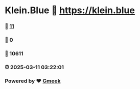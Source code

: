 # Klein.Blue :link: https://klein.blue 
### :page_facing_up: [11](https://klein.blue/tag.html) 
### :speech_balloon: 0 
### :hibiscus: 10611 
### :alarm_clock: 2025-03-11 03:22:01 
### Powered by :heart: [Gmeek](https://github.com/Meekdai/Gmeek)
